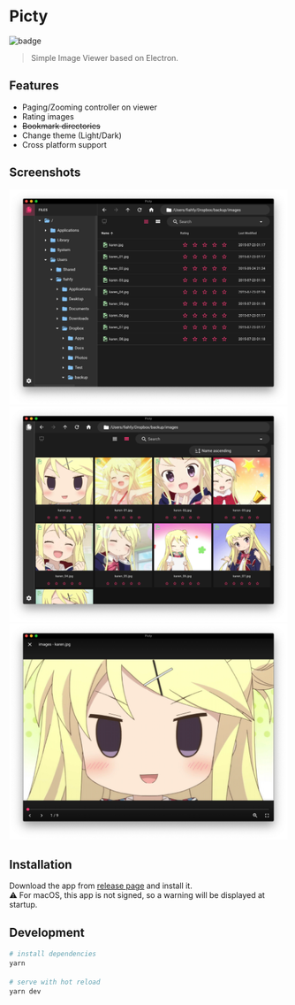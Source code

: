 # Picty

![badge](https://github.com/fiahfy/picty/workflows/Electron%20CI/badge.svg)

> Simple Image Viewer based on Electron.

## Features

- Paging/Zooming controller on viewer
- Rating images
- ~~Bookmark directories~~
- Change theme (Light/Dark)
- Cross platform support

## Screenshots

![screenshot](.github/img/screenshot1.png)
![screenshot](.github/img/screenshot2.png)
![screenshot](.github/img/screenshot3.png)

## Installation

Download the app from [release page](https://github.com/fiahfy/picty/releases) and install it.  
:warning: For macOS, this app is not signed, so a warning will be displayed at startup.

## Development

```bash
# install dependencies
yarn

# serve with hot reload
yarn dev
```
